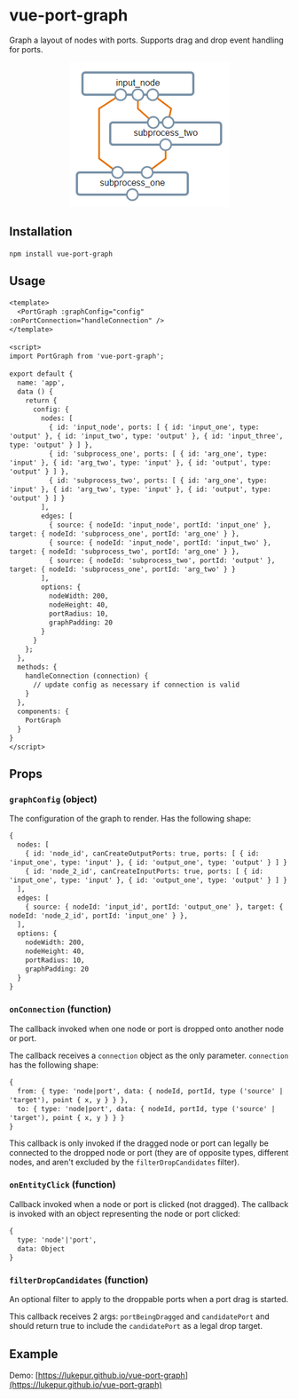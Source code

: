 # vue-port-graph

Graph a layout of nodes with ports. Supports drag and drop event handling for ports.
<p align="center">
  <img src="docs/static/graph.png?raw=true" alt="Port graph example" title="Port graph example"/>
</p>

## Installation

`npm install vue-port-graph`

## Usage

```
<template>
  <PortGraph :graphConfig="config" :onPortConnection="handleConnection" />
</template>

<script>
import PortGraph from 'vue-port-graph';

export default {
  name: 'app',
  data () {
    return {
      config: {
        nodes: [
          { id: 'input_node', ports: [ { id: 'input_one', type: 'output' }, { id: 'input_two', type: 'output' }, { id: 'input_three', type: 'output' } ] },
          { id: 'subprocess_one', ports: [ { id: 'arg_one', type: 'input' }, { id: 'arg_two', type: 'input' }, { id: 'output', type: 'output' } ] },
          { id: 'subprocess_two', ports: [ { id: 'arg_one', type: 'input' }, { id: 'arg_two', type: 'input' }, { id: 'output', type: 'output' } ] }
        ],
        edges: [
          { source: { nodeId: 'input_node', portId: 'input_one' }, target: { nodeId: 'subprocess_one', portId: 'arg_one' } },
          { source: { nodeId: 'input_node', portId: 'input_two' }, target: { nodeId: 'subprocess_two', portId: 'arg_one' } },
          { source: { nodeId: 'subprocess_two', portId: 'output' }, target: { nodeId: 'subprocess_one', portId: 'arg_two' } }
        ],
        options: {
          nodeWidth: 200,
          nodeHeight: 40,
          portRadius: 10,
          graphPadding: 20
        }
      }
    };
  },
  methods: {
    handleConnection (connection) {
      // update config as necessary if connection is valid
    }
  },
  components: {
    PortGraph
  }
}
</script>

```

## Props

### `graphConfig` (object)

The configuration of the graph to render. Has the following shape:

```
{
  nodes: [
    { id: 'node_id', canCreateOutputPorts: true, ports: [ { id: 'input_one', type: 'input' }, { id: 'output_one', type: 'output' } ] }
    { id: 'node_2_id', canCreateInputPorts: true, ports: [ { id: 'input_one', type: 'input' }, { id: 'output_one', type: 'output' } ] }
  ],
  edges: [
    { source: { nodeId: 'input_id', portId: 'output_one' }, target: { nodeId: 'node_2_id', portId: 'input_one' } },
  ],
  options: {
    nodeWidth: 200,
    nodeHeight: 40,
    portRadius: 10,
    graphPadding: 20
  }
}
```

### `onConnection` (function)

The callback invoked when one node or port is dropped onto another node or port.

The callback receives a `connection` object as the only parameter. `connection` has the following shape:

```
{
  from: { type: 'node|port', data: { nodeId, portId, type ('source' | 'target'), point { x, y } } },
  to: { type: 'node|port', data: { nodeId, portId, type ('source' | 'target'), point { x, y } } }
}
```

This callback is only invoked if the dragged node or port can legally be connected to the dropped node or port (they are of opposite types, different nodes, and aren't excluded by the `filterDropCandidates` filter).

### `onEntityClick` (function)

Callback invoked when a node or port is clicked (not dragged). The callback is invoked with an object representing the node or port clicked:

```
{
  type: 'node'|'port',
  data: Object
}
```

### `filterDropCandidates` (function)

An optional filter to apply to the droppable ports when a port drag is started.

This callback receives 2 args: `portBeingDragged` and `candidatePort` and should return true to include the `candidatePort` as a legal drop target.

## Example

Demo: [https://lukepur.github.io/vue-port-graph](https://lukepur.github.io/vue-port-graph)

